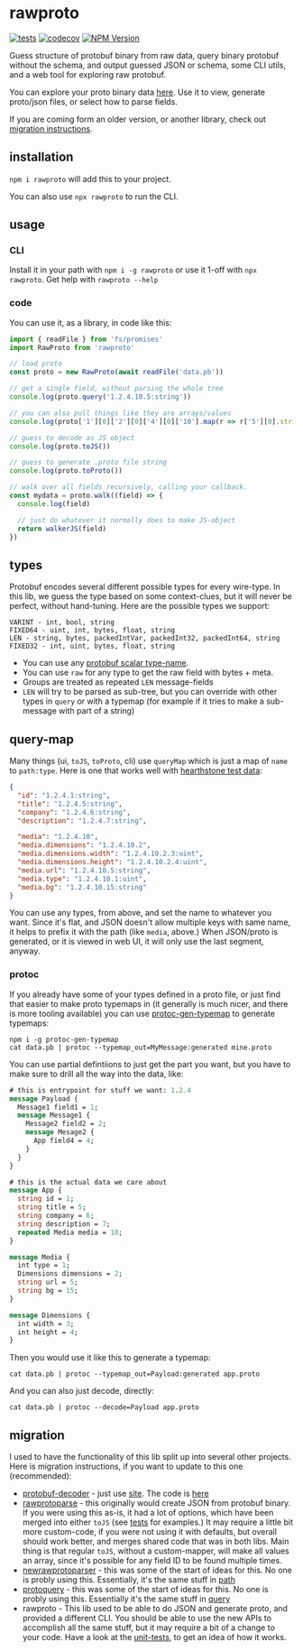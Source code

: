 # rawproto

[![tests](https://github.com/konsumer/rawproto/actions/workflows/test.yml/badge.svg)](https://github.com/konsumer/rawproto/actions/workflows/test.yml) [![codecov](https://codecov.io/gh/konsumer/rawproto/graph/badge.svg?token=PBL1G8S4WY)](https://codecov.io/gh/konsumer/rawproto) [![NPM Version](https://img.shields.io/npm/v/rawproto)](https://www.npmjs.com/package/rawproto)

Guess structure of protobuf binary from raw data, query binary protobuf without the schema, and output guessed JSON or schema, some CLI utils, and a web tool for exploring raw protobuf.

You can explore your proto binary data [here](https://konsumer.js.org/rawproto/). Use it to view, generate proto/json files, or select how to parse fields.

If you are coming form an older version, or another library, check out [migration instructions](#migration).


## installation

`npm i rawproto` will add this to your project.

You can also use `npx rawproto` to run the CLI.

## usage

### CLI

Install it in your path with `npm i -g rawproto` or use it 1-off with `npx rawproto`. Get help with `rawproto --help`


### code

You can use it, as a library, in code like this:

```js
import { readFile } from 'fs/promises'
import RawProto from 'rawproto'

// load proto
const proto = new RawProto(await readFile('data.pb'))

// get a single field, without parsing the whole tree
console.log(proto.query('1.2.4.10.5:string'))

// you can also pull things like they are arrays/values
console.log(proto['1'][0]['2'][0]['4'][0]['10'].map(r => r['5'][0].string ))

// guess to decode as JS object
console.log(proto.toJS())

// guess to generate .proto file string
console.log(proto.toProto())

// walk over all fields recursively, calling your callback.
const mydata = proto.walk((field) => {
  console.log(field)

  // just do whatever it normally does to make JS-object
  return walkerJS(field)
})
```

## types

Protobuf encodes several different possible types for every wire-type. In this lib, we guess the type based on some context-clues, but it will never be perfect, without hand-tuning. Here are the possible types we support:

```
VARINT - int, bool, string
FIXED64 - uint, int, bytes, float, string
LEN - string, bytes, packedIntVar, packedInt32, packedInt64, string
FIXED32 - int, uint, bytes, float, string
```

- You can use any [protobuf scalar type-name](https://protobuf.dev/programming-guides/proto3/#scalar).
- You can use `raw` for any type to get the raw field with bytes + meta.
- Groups are treated as repeated `LEN` message-fields
- `LEN` will try to be parsed as sub-tree, but you can override with other types in `query` or with a typemap (for example if it tries to make a sub-message with part of a string)

## query-map

Many things (ui, `toJS`, `toProto`, cli) use `queryMap` which is just a map of `name` to `path:type`. Here is one that works well with [hearthstone test data](test/hearthstone.bin):

```json
{
  "id": "1.2.4.1:string",
  "title": "1.2.4.5:string",
  "company": "1.2.4.6:string",
  "description": "1.2.4.7:string",

  "media": "1.2.4.10",
  "media.dimensions": "1.2.4.10.2",
  "media.dimensions.width": "1.2.4.10.2.3:uint",
  "media.dimensions.height": "1.2.4.10.2.4:uint",
  "media.url": "1.2.4.10.5:string",
  "media.type": "1.2.4.10.1:uint",
  "media.bg": "1.2.4.10.15:string"
}
```

You can use any types, from above, and set the name to whatever you want. Since it's flat, and JSON doesn't allow multiple keys with same name, it helps to prefix it with the path (like `media`, above.) When JSON/proto is generated, or it is viewed in web UI, it will only use the last segment, anyway.

### protoc

If you already have some of your types defined in a proto file, or just find that easier to make proto typemaps in (it generally is much nicer, and there is more tooling available) you can use [protoc-gen-typemap](https://github.com/konsumer/protoc-gen-typemap) to generate typemaps:

```
npm i -g protoc-gen-typemap
cat data.pb | protoc --typemap_out=MyMessage:generated mine.proto
```


You can use partial defintiions to just get the part you want, but you have to make sure to drill all the way into the data, like:

```proto
# this is entrypoint for stuff we want: 1.2.4
message Payload {
  Message1 field1 = 1;
  message Message1 {
    Message2 field2 = 2;
    message Mesage2 {
      App field4 = 4;
    }
  }
}

# this is the actual data we care about
message App {
  string id = 1;
  string title = 5;
  string company = 6;
  string description = 7;
  repeated Media media = 10;
}

message Media {
  int type = 1;
  Dimensions dimensions = 2;
  string url = 5;
  string bg = 15;
}

message Dimensions {
  int width = 3;
  int height = 4;
}
```

Then you would use it like this to generate a typemap:

```
cat data.pb | protoc --typemap_out=Payload:generated app.proto
```

And you can also just decode, directly:

```
cat data.pb | protoc --decode=Payload app.proto
```


## migration

I used to have the functionality of this lib split up into several other projects. Here is migration instructions, if you want to update to this one (recommended):

- [protobuf-decoder](https://github.com/konsumer/protobuf-decoder) -  just use [site](https://konsumer.js.org/rawproto/). The code is [here](https://github.com/konsumer/rawproto/tree/master/ui)
- [rawprotoparse](https://github.com/konsumer/rawprotoparse) - this originally would create JSON from protobuf binary. If you were using this as-is, it had a lot of options, which have been merged into either `toJS` (see [tests](https://github.com/konsumer/rawproto/blob/master/test/json.test.js) for examples.) It may require a little bit more custom-code, if you were not using it with defaults, but overall should work better, and merges shared code that was in both libs. Main thing is that regular `toJS`, without a custom-mapper, will make all values an array, since it's possible for any field ID to be found multiple times.
- [newrawprotoparser](https://github.com/konsumer/newrawprotoparser) - this was some of the start of ideas for this. No one is probly using this. Essentially, it's the same stuff in [path](https://github.com/konsumer/rawproto/blob/master/test/path.test.js)
- [protoquery](https://github.com/konsumer/protoquery) - this was some of the start of ideas for this. No one is probly using this. Essentially it's the same stuff in [query](https://github.com/konsumer/rawproto/blob/master/test/query.test.js)
- rawproto - This lib used to be able to do JSON and generate proto, and provided a different CLI. You should be able to use the new APIs to accomplish all the same stuff, but it may require a bit of a change to your code. Have a look at the [unit-tests](https://github.com/konsumer/rawproto/tree/master/test), to get an idea of how it works.



